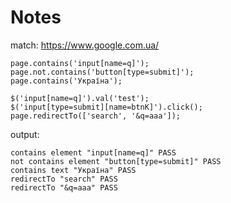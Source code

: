 # Notes

match: https://www.google.com.ua/
```
page.contains('input[name=q]');
page.not.contains('button[type=submit]');
page.contains('Україна');

$('input[name=q]').val('test');
$('input[type=submit][name=btnK]').click();
page.redirectTo(['search', '&q=aaa']);
```

output:
```
contains element "input[name=q]" PASS
not contains element "button[type=submit]" PASS
contains text "Україна" PASS
redirectTo "search" PASS
redirectTo "&q=aaa" PASS
```
